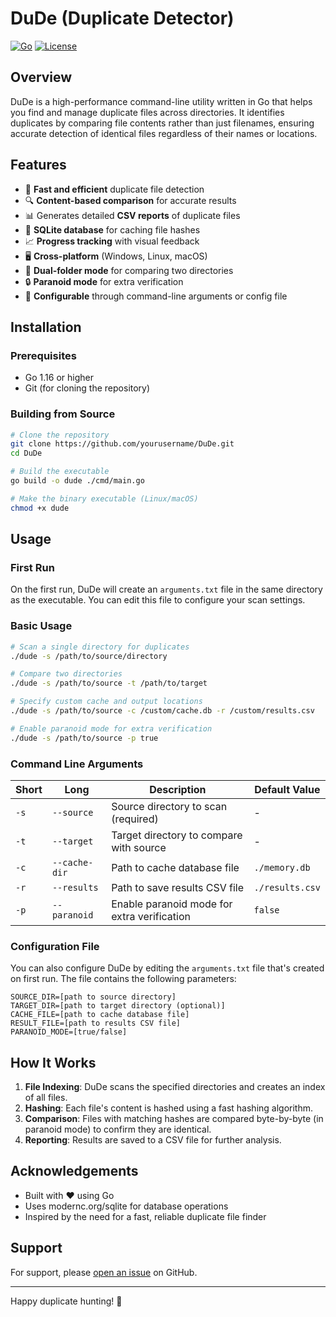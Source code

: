 # DuDe (Duplicate Detector)

[![Go](https://img.shields.io/badge/Go-1.16+-00ADD8?style=flat&logo=go)](https://golang.org/)
[![License](https://img.shields.io/badge/License-MIT-blue.svg)](LICENSE)

## Overview

DuDe is a high-performance command-line utility written in Go that helps you find and manage duplicate files across directories. It identifies duplicates by comparing file contents rather than just filenames, ensuring accurate detection of identical files regardless of their names or locations.

## Features

- 🚀 **Fast and efficient** duplicate file detection
- 🔍 **Content-based comparison** for accurate results
- 📊 Generates detailed **CSV reports** of duplicate files
- 💾 **SQLite database** for caching file hashes
- 📈 **Progress tracking** with visual feedback
- 🖥️ **Cross-platform** (Windows, Linux, macOS)
- 🔄 **Dual-folder mode** for comparing two directories
- 🔒 **Paranoid mode** for extra verification
- 📝 **Configurable** through command-line arguments or config file

## Installation

### Prerequisites
- Go 1.16 or higher
- Git (for cloning the repository)

### Building from Source

```bash
# Clone the repository
git clone https://github.com/yourusername/DuDe.git
cd DuDe

# Build the executable
go build -o dude ./cmd/main.go

# Make the binary executable (Linux/macOS)
chmod +x dude
```

## Usage

### First Run
On the first run, DuDe will create an `arguments.txt` file in the same directory as the executable. You can edit this file to configure your scan settings.

### Basic Usage

```bash
# Scan a single directory for duplicates
./dude -s /path/to/source/directory

# Compare two directories
./dude -s /path/to/source -t /path/to/target

# Specify custom cache and output locations
./dude -s /path/to/source -c /custom/cache.db -r /custom/results.csv

# Enable paranoid mode for extra verification
./dude -s /path/to/source -p true
```

### Command Line Arguments

| Short | Long          | Description                                      | Default Value              |
|-------|---------------|--------------------------------------------------|----------------------------|
| `-s`  | `--source`    | Source directory to scan (required)              | -                          |
| `-t`  | `--target`    | Target directory to compare with source          | -                          |
| `-c`  | `--cache-dir` | Path to cache database file                      | `./memory.db`              |
| `-r`  | `--results`   | Path to save results CSV file                    | `./results.csv`            |
| `-p`  | `--paranoid`  | Enable paranoid mode for extra verification      | `false`                    |

### Configuration File

You can also configure DuDe by editing the `arguments.txt` file that's created on first run. The file contains the following parameters:

```
SOURCE_DIR=[path to source directory]
TARGET_DIR=[path to target directory (optional)]
CACHE_FILE=[path to cache database file]
RESULT_FILE=[path to results CSV file]
PARANOID_MODE=[true/false]
```

## How It Works

1. **File Indexing**: DuDe scans the specified directories and creates an index of all files.
2. **Hashing**: Each file's content is hashed using a fast hashing algorithm.
3. **Comparison**: Files with matching hashes are compared byte-by-byte (in paranoid mode) to confirm they are identical.
4. **Reporting**: Results are saved to a CSV file for further analysis.

## Acknowledgements

- Built with ❤️ using Go
- Uses modernc.org/sqlite for database operations
- Inspired by the need for a fast, reliable duplicate file finder

## Support

For support, please [open an issue](https://github.com/yourusername/DuDe/issues) on GitHub.

---

Happy duplicate hunting! 🎯
